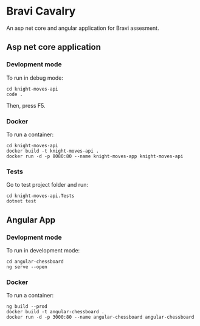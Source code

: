Bravi Cavalry
=============

An asp net core and angular application for Bravi assesment.


## Asp net core application


### Devlopment mode

To run in debug mode:

```
cd knight-moves-api
code .
```

Then, press F5.


### Docker

To run a container:
```
cd knight-moves-api
docker build -t knight-moves-api .
docker run -d -p 8080:80 --name knight-moves-app knight-moves-api
```


### Tests

Go to test project folder and run:

```
cd knight-moves-api.Tests
dotnet test
```


## Angular App

### Devlopment mode

To run in development mode:
```
cd angular-chessboard
ng serve --open
```


### Docker

To run a container:

```
ng build --prod
docker build -t angular-chessboard .
docker run -d -p 3000:80 --name angular-chessboard angular-chessboard
